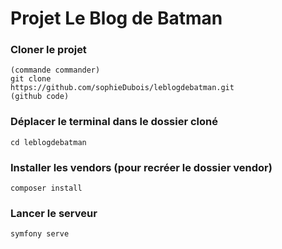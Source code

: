 # Projet Le Blog de Batman

### Cloner le projet

```
(commande commander)
git clone 
https://github.com/sophieDubois/leblogdebatman.git
(github code)
```

### Déplacer le terminal dans le dossier cloné
```
cd leblogdebatman
```

### Installer les vendors (pour recréer le dossier vendor)
```
composer install
```

### Lancer le serveur
```
symfony serve
```